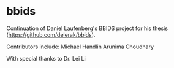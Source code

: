 # bbids
Continuation of Daniel Laufenberg's BBIDS project for his thesis (https://github.com/delerak/bbids).

Contributors include:
  Michael Handlin
  Arunima Choudhary

With special thanks to 
  Dr. Lei Li
